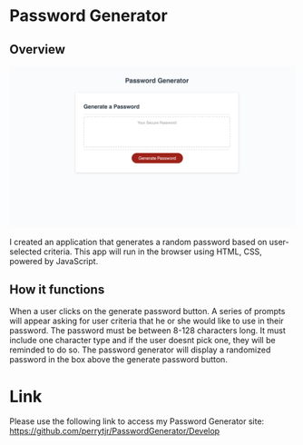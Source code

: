 # Password Generator

## Overview 


![](https://github.com/perrytjr/PasswordGenerator/blob/master/Assets/Screen%20Shot%202020-07-21%20at%209.13.25%20AM.png)

I created an application that generates a random password based on user-selected criteria. This app will run in the browser using HTML, CSS, powered by JavaScript. 

## How it functions

When a user clicks on the generate password button. A series of prompts will appear asking for user criteria that he or she would like to use in their password. The password must be between 8-128 characters long. It must include one character type and if the user doesnt pick one, they will be reminded to do so. The password generator will display a randomized password in the box above the generate password button. 



# Link

Please use the following link to access my Password Generator site: https://github.com/perrytjr/PasswordGenerator/Develop

